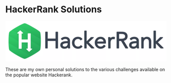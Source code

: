 # HackerRank Solutions

![Image of  HR](https://github.com/nick-nagaraj/HackerRank-Soln/blob/master/Extra/HR.jpg)

These are my own personal solutions to the various challenges available on the popular website Hackerank.

